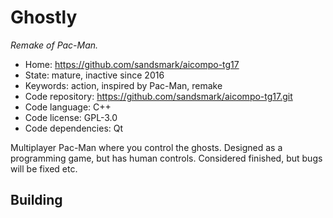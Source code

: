 # Ghostly

_Remake of Pac-Man._

- Home: https://github.com/sandsmark/aicompo-tg17
- State: mature, inactive since 2016
- Keywords: action, inspired by Pac-Man, remake
- Code repository: https://github.com/sandsmark/aicompo-tg17.git
- Code language: C++
- Code license: GPL-3.0
- Code dependencies: Qt

Multiplayer Pac-Man where you control the ghosts. Designed as a programming game, but has human controls. Considered finished, but bugs will be fixed etc.

## Building
